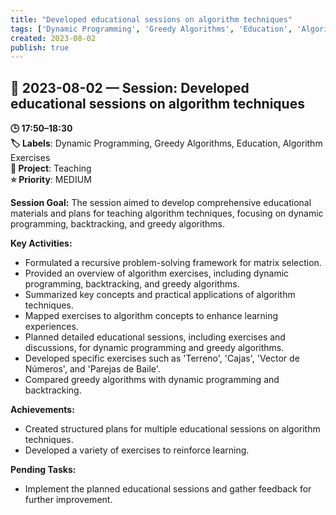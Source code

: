 ```yaml
---
title: "Developed educational sessions on algorithm techniques"
tags: ['Dynamic Programming', 'Greedy Algorithms', 'Education', 'Algorithm Exercises']
created: 2023-08-02
publish: true
---
```


## 📅 2023-08-02 — Session: Developed educational sessions on algorithm techniques

**🕒 17:50–18:30**  
**🏷️ Labels**: Dynamic Programming, Greedy Algorithms, Education, Algorithm Exercises  
**📂 Project**: Teaching  
**⭐ Priority**: MEDIUM  


**Session Goal:**
The session aimed to develop comprehensive educational materials and plans for teaching algorithm techniques, focusing on dynamic programming, backtracking, and greedy algorithms.

**Key Activities:**
- Formulated a recursive problem-solving framework for matrix selection.
- Provided an overview of algorithm exercises, including dynamic programming, backtracking, and greedy algorithms.
- Summarized key concepts and practical applications of algorithm techniques.
- Mapped exercises to algorithm concepts to enhance learning experiences.
- Planned detailed educational sessions, including exercises and discussions, for dynamic programming and greedy algorithms.
- Developed specific exercises such as 'Terreno', 'Cajas', 'Vector de Números', and 'Parejas de Baile'.
- Compared greedy algorithms with dynamic programming and backtracking.

**Achievements:**
- Created structured plans for multiple educational sessions on algorithm techniques.
- Developed a variety of exercises to reinforce learning.

**Pending Tasks:**
- Implement the planned educational sessions and gather feedback for further improvement.

